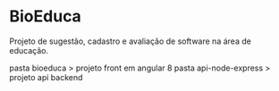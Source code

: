 # BioEduca
Projeto de sugestão, cadastro e avaliação de software na área de educação.

pasta bioeduca > projeto front em angular 8
pasta api-node-express > projeto api backend 
